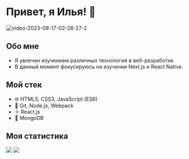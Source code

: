 # Привет, я Илья! 👋

<img src="https://i.ibb.co/tBBWR22/video-2023-08-17-02-28-27-2.gif" alt="video-2023-08-17-02-28-27-2" border="0">

## Обо мне
- Я увлечен изучением различных технологий в веб-разработке.
- В данный момент фокусируюсь на изучении Next.js и React Native.

## Мой стек
- 🌐 HTML5, CSS3, JavaScript (ES6)
- 🚀 Git, Node.js, Webpack
- ⚛️ React.js
- 🍃 MongoDB

## Моя статистика
<img src="https://github-readme-stats.vercel.app/api?username=Ilya-Ivashchenk0&show_icons=true&count_private=true&hide=stars&theme=dark">  <img src="https://github-readme-stats.vercel.app/api/top-langs/?username=Ilya-Ivashchenk0&layout=compact&theme=dark">
